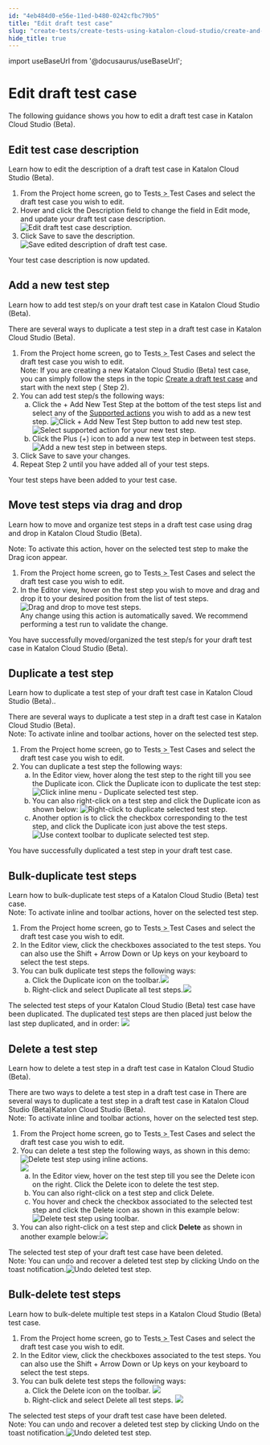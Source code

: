 ```yaml
---
id: "4eb484d0-e56e-11ed-b480-0242cfbc79b5"
title: "Edit draft test case"
slug: "create-tests/create-tests-using-katalon-cloud-studio/create-and-manage-a-draft-test-case/edit-draft-test-case"
hide_title: true
---
```

import useBaseUrl from '@docusaurus/useBaseUrl';


# <a id="concept-2858" class="anchor_top_offset"/><a id="ariaid-title1" class="anchor_top_offset"/>Edit draft test case

<p xmlns="http://www.w3.org/1999/xhtml" className="shortdesc">The following guidance shows you how to edit a draft test case in <span className="ph">Katalon Cloud Studio (Beta)</span>.</p> 

## <a id="task-5811" class="anchor_top_offset"/>Edit test case description

<p xmlns="http://www.w3.org/1999/xhtml" className="shortdesc">Learn how to edit the description of a draft test case in <span className="ph">Katalon Cloud Studio (Beta)</span>.</p> 
<section xmlns="http://www.w3.org/1999/xhtml" className="section context"> </section> 
<ol xmlns="http://www.w3.org/1999/xhtml" className="ol steps"><li className="li step stepexpand"><span className="ph cmd">From the Project home screen, go to <span className="ph menucascade"><span className="ph uicontrol">Tests</span><abbr title="and then"> &gt; </abbr><span className="ph uicontrol">Test Cases</span></span> and select the draft test case you wish to edit.</span></li><li className="li step stepexpand"><span className="ph cmd">Hover and click the <span className="ph uicontrol">Description</span> field to change the field in Edit mode, and update your draft test case description.<img className="image" width={700} src={useBaseUrl("/4f6e8600-e56e-11ed-b480-0242cfbc79b5.png")} alt="Edit draft test case description." /></span></li><li className="li step stepexpand"><span className="ph cmd">Click <span className="ph uicontrol">Save</span> to save the description.</span><div className="itemgroup info"><img className="image" width={500} src={useBaseUrl("/4ea801b0-e56e-11ed-b480-0242cfbc79b5.png")} alt="Save edited description of draft test case." /></div></li></ol> 
<section xmlns="http://www.w3.org/1999/xhtml" className="section result">Your test case description is now updated.</section> 

## <a id="task-667" class="anchor_top_offset"/>Add a new test step

<p xmlns="http://www.w3.org/1999/xhtml" className="shortdesc">Learn how to add test step/s on your draft test case in <span className="ph">Katalon Cloud Studio (Beta)</span>.</p> 
<section xmlns="http://www.w3.org/1999/xhtml" className="section context">There are several ways to duplicate a test step in a draft test case in <span className="ph">Katalon Cloud Studio (Beta)</span>.</section> 
<ol xmlns="http://www.w3.org/1999/xhtml" className="ol steps"><li className="li step stepexpand"><span className="ph cmd">From the Project home screen, go to <span className="ph menucascade"><span className="ph uicontrol">Tests</span><abbr title="and then"> &gt; </abbr><span className="ph uicontrol">Test Cases</span></span> and select the draft test case you wish to edit.</span><div className="itemgroup info">       <div className="note note note_note"><span className="note__title">Note:</span> If you are creating a new <span className="ph">Katalon Cloud Studio (Beta)</span> test case, you can simply follow the steps in the topic <a className="xref" href="/docs/create-tests/create-tests-using-katalon-cloud-studio/create-and-manage-a-draft-test-case/create-a-draft-test-case">Create a draft test case</a> and start with the next step ( Step 2).</div>     </div></li><li className="li step stepexpand"><span className="ph cmd">You can add test step/s the following ways: </span><ol type="a" className="ol substeps"><li className="li substep"><span className="ph cmd">Click the <span className="ph uicontrol">+ Add New Test Step</span> at the bottom of the test steps list and select any of the <a className="xref" href="/docs/create-tests/create-tests-using-katalon-cloud-studio/create-and-manage-a-draft-test-case/supported-actions">Supported actions</a> you wish to add as a new test step. <img className="image" width={700} src={useBaseUrl("/000ef540-0427-11ee-878a-0242c7a41fd4.png")} alt="Click + Add New Test Step button to add new test step." /> <img className="image" width={700} src={useBaseUrl("/00116640-0427-11ee-878a-0242c7a41fd4.png")} alt="Select supported action for your new test step." />         </span></li><li className="li substep"><span className="ph cmd">Click the <span className="ph uicontrol">Plus (+)</span> icon to add a new test step in between test steps. <img className="image" width={700} src={useBaseUrl("/fffe2c60-0426-11ee-878a-0242c7a41fd4.png")} alt="Add a new test step in between steps." /></span></li></ol></li><li className="li step stepexpand"><span className="ph cmd">Click <span className="ph uicontrol">Save</span> to save your changes.</span></li><li className="li step stepexpand"><span className="ph cmd">Repeat Step 2 until you have added all of your test steps.</span></li></ol> 
<section xmlns="http://www.w3.org/1999/xhtml" className="section result">Your test steps have been added to your test case.</section> 

## <a id="task-4344" class="anchor_top_offset"/>Move test steps via drag and drop

<p xmlns="http://www.w3.org/1999/xhtml" className="shortdesc">Learn how to move and organize test steps in a draft test case using drag and drop in <span className="ph">Katalon Cloud Studio (Beta)</span>.</p> 
<section xmlns="http://www.w3.org/1999/xhtml" className="section context"><div className="note note note_note"><span className="note__title">Note:</span> To activate this action, hover on the selected test step to make the Drag icon appear.</div></section> 
<ol xmlns="http://www.w3.org/1999/xhtml" className="ol steps"><li className="li step stepexpand"><span className="ph cmd">From the Project home screen, go to <span className="ph menucascade"><span className="ph uicontrol">Tests</span><abbr title="and then"> &gt; </abbr><span className="ph uicontrol">Test Cases</span></span> and select the draft test case you wish to edit.</span></li><li className="li step stepexpand"><span className="ph cmd">In the Editor view, hover on the test step you wish to move and drag and drop it to your desired position from the list of test steps.<img className="image" width={700} src={useBaseUrl("/4ef892b0-e56e-11ed-b480-0242cfbc79b5.gif")} alt="Drag and drop to move test steps." /></span><div className="itemgroup info">Any change using this action is automatically saved. We recommend performing a test run to validate the change.</div></li></ol> 
<section xmlns="http://www.w3.org/1999/xhtml" className="section result">You have successfully moved/organized the test step/s for your draft test case in <span className="ph">Katalon Cloud Studio (Beta)</span>.</section> 

## <a id="task-1140" class="anchor_top_offset"/>Duplicate a test step

<p xmlns="http://www.w3.org/1999/xhtml" className="shortdesc">Learn how to duplicate a test step of your draft test case in <span className="ph">Katalon Cloud Studio (Beta)</span>..</p> 
<section xmlns="http://www.w3.org/1999/xhtml" className="section context">There are several ways to duplicate a test step in a draft test case in <span className="ph">Katalon Cloud Studio (Beta)</span>.<div className="note note note_note"><span className="note__title">Note:</span> To activate inline and toolbar actions, hover on the selected test step.</div></section> 
<ol xmlns="http://www.w3.org/1999/xhtml" className="ol steps"><li className="li step"><span className="ph cmd">From the Project home screen, go to <span className="ph menucascade"><span className="ph uicontrol">Tests</span><abbr title="and then"> &gt; </abbr><span className="ph uicontrol">Test Cases</span></span> and select the draft test case you wish to edit.</span></li><li className="li step"><span className="ph cmd">You can duplicate a test step the following ways: </span><ol type="a" className="ol substeps"><li className="li substep"><span className="ph cmd">In the Editor view, hover along the test step to the right till you see the <span className="ph uicontrol">Duplicate</span> icon. Click the <span className="ph uicontrol">Duplicate</span> icon to duplicate the test step: <img className="image" width={700} src={useBaseUrl("/f06e0910-fe08-11ed-878a-0242c7a41fd4.png")} alt="Click inline menu - Duplicate selected test step." /></span></li><li className="li substep"><span className="ph cmd">You can also right-click on a test step and click the <span className="ph uicontrol">Duplicate</span> icon as shown below: <img className="image" width={700} src={useBaseUrl("/de596bf0-fec8-11ed-878a-0242c7a41fd4.png")} alt="Right-click to duplicate selected test step." /></span></li><li className="li substep"><span className="ph cmd">Another option is to click the checkbox corresponding to the test step, and click the <span className="ph uicontrol">Duplicate</span> icon just above the test steps.<img className="image" width={700} src={useBaseUrl("/f06c0d40-fe08-11ed-878a-0242c7a41fd4.png")} alt="Use context toolbar to duplicate selected test step." /></span></li></ol></li></ol> 
<section xmlns="http://www.w3.org/1999/xhtml" className="section result">You have successfully duplicated a test step in your draft test case.</section> 

## <a id="task-9303" class="anchor_top_offset"/>Bulk-duplicate test steps

<p xmlns="http://www.w3.org/1999/xhtml" className="shortdesc"> </p> 
<section xmlns="http://www.w3.org/1999/xhtml" className="section context">Learn how to bulk-duplicate test steps of a <span className="ph">Katalon Cloud Studio (Beta)</span> test case.<div className="note note note_note"><span className="note__title">Note:</span> To activate inline and toolbar actions, hover on the selected test step.</div></section> 
<ol xmlns="http://www.w3.org/1999/xhtml" className="ol steps"><li className="li step"><span className="ph cmd">From the Project home screen, go to <span className="ph menucascade"><span className="ph uicontrol">Tests</span><abbr title="and then"> &gt; </abbr><span className="ph uicontrol">Test Cases</span></span> and select the draft test case you wish to edit.</span></li><li className="li step"><span className="ph cmd">In the Editor view, click the checkboxes associated to the test steps. You can also use the Shift + Arrow Down or Up keys on your keyboard to select the test steps. </span></li><li className="li step"><span className="ph cmd">You can bulk duplicate test steps the following ways: </span><ol type="a" className="ol substeps"><li className="li substep"><span className="ph cmd">Click the <span className="ph uicontrol">Duplicate</span> icon on the toolbar.<img className="image" src={useBaseUrl("/ddd7b8d0-fec8-11ed-878a-0242c7a41fd4.png")} /></span></li><li className="li substep"><span className="ph cmd">Right-click and select <span className="ph uicontrol">Duplicate all test steps</span>.<img className="image" src={useBaseUrl("/fff8ae20-0426-11ee-878a-0242c7a41fd4.png")} /></span></li></ol></li></ol> 
<section xmlns="http://www.w3.org/1999/xhtml" className="section result">The selected test steps of your <span className="ph">Katalon Cloud Studio (Beta)</span> test case have been duplicated. The duplicated test steps are then placed just below the last step duplicated, and in order: <img className="image" src={useBaseUrl("/de384f60-fec8-11ed-878a-0242c7a41fd4.png")} /></section> 

## <a id="task-5103" class="anchor_top_offset"/>Delete a test step

<p xmlns="http://www.w3.org/1999/xhtml" className="shortdesc">Learn how to delete a test step in a draft test case in <span className="ph">Katalon Cloud Studio (Beta)</span>.</p> 
<section xmlns="http://www.w3.org/1999/xhtml" className="section context">There are two ways to delete a test step in a draft test case in There are several ways to duplicate a test step in a draft test case in <span className="ph">Katalon Cloud Studio (Beta)</span><span className="ph">Katalon Cloud Studio (Beta)</span>.<div className="note note note_note"><span className="note__title">Note:</span> To activate inline and toolbar actions, hover on the selected test step.</div></section> 
<ol xmlns="http://www.w3.org/1999/xhtml" className="ol steps"><li className="li step stepexpand"><span className="ph cmd">From the Project home screen, go to <span className="ph menucascade"><span className="ph uicontrol">Tests</span><abbr title="and then"> &gt; </abbr><span className="ph uicontrol">Test Cases</span></span> and select the draft test case you wish to edit.</span></li><li className="li step stepexpand"><span className="ph cmd">You can delete a test step the following ways, as shown in this demo: <img className="image" width={700} src={useBaseUrl("/0008b3b0-0427-11ee-878a-0242c7a41fd4.gif")} alt="Delete test step using inline actions." /></span><div className="itemgroup info"><img className="image" width={700} src={useBaseUrl("/4e6f8c90-e56e-11ed-b480-0242cfbc79b5.png")} /></div><ol type="a" className="ol substeps"><li className="li substep"><span className="ph cmd">In the Editor view, hover on the test step till you see the <span className="ph uicontrol">Delete</span> icon on the right. Click the <span className="ph uicontrol">Delete</span> icon to delete the test step.</span></li><li className="li substep"><span className="ph cmd">You can also right-click on a test step and click <span className="ph uicontrol">Delete</span>.</span></li><li className="li substep"><span className="ph cmd">You hover and check the checkbox associated to the selected test step and click the <span className="ph uicontrol">Delete</span> icon as shown in this example below: <img className="image" width={700} src={useBaseUrl("/00144c70-0427-11ee-878a-0242c7a41fd4.png")} alt="Delete test step using toolbar." /></span></li></ol></li><li className="li step stepexpand"><span className="ph cmd">You can also right-click on a test step and click <strong className="ph b">Delete</strong> as shown in another example below:<img className="image" src={useBaseUrl("/4eef43e0-e56e-11ed-b480-0242cfbc79b5.gif")} /> </span></li></ol> 
<section xmlns="http://www.w3.org/1999/xhtml" className="section result">The selected test step of your draft test case have been deleted. <div className="note note note_note"><span className="note__title">Note:</span> You can undo and recover a deleted test step by clicking Undo on the toast notification.<img className="image" width={700} src={useBaseUrl("/000c3620-0427-11ee-878a-0242c7a41fd4.png")} alt="Undo deleted test step." /></div> </section> 

## <a id="task-2842" class="anchor_top_offset"/>Bulk-delete test steps

<p xmlns="http://www.w3.org/1999/xhtml" className="shortdesc">Learn how to bulk-delete multiple test steps in a <span className="ph">Katalon Cloud Studio (Beta)</span> test case.</p> 
<section xmlns="http://www.w3.org/1999/xhtml" className="section context"> </section> 
<ol xmlns="http://www.w3.org/1999/xhtml" className="ol steps"><li className="li step"><span className="ph cmd">From the Project home screen, go to <span className="ph menucascade"><span className="ph uicontrol">Tests</span><abbr title="and then"> &gt; </abbr><span className="ph uicontrol">Test Cases</span></span> and select the draft test case you wish to edit.</span></li><li className="li step"><span className="ph cmd">In the Editor view, click the checkboxes associated to the test steps. You can also use the Shift + Arrow Down or Up keys on your keyboard to select the test steps. </span></li><li className="li step"><span className="ph cmd">You can bulk delete test steps the following ways: </span><ol type="a" className="ol substeps"><li className="li substep"><span className="ph cmd">Click the <span className="ph uicontrol">Delete</span> icon on the toolbar. <img className="image" src={useBaseUrl("/b3e6a6a0-0362-11ee-878a-0242c7a41fd4.png")} /></span></li><li className="li substep"><span className="ph cmd">Right-click and select <span className="ph uicontrol">Delete all test steps</span>. <img className="image" src={useBaseUrl("/b3e45cb0-0362-11ee-878a-0242c7a41fd4.png")} /></span></li></ol></li></ol> 
<section xmlns="http://www.w3.org/1999/xhtml" className="section result">The selected test steps of your draft test case have been deleted. <div className="note note note_note"><span className="note__title">Note:</span> You can undo and recover a deleted test step by clicking Undo on the toast notification.<img className="image" width={700} src={useBaseUrl("/000c3620-0427-11ee-878a-0242c7a41fd4.png")} alt="Undo deleted test step." /></div> </section> 
